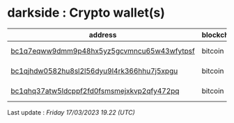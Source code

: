 # darkside : Crypto wallet(s)

| address | blockchain | Balance |
|---|---|---|
| [bc1q7eqww9dmm9p48hx5yz5gcvmncu65w43wfytpsf](https://www.blockchain.com/explorer/addresses/btc/bc1q7eqww9dmm9p48hx5yz5gcvmncu65w43wfytpsf) | bitcoin | $ 4410283 |
| [bc1qjhdw0582hu8sl2l56dyu9l4rk366hhu7j5xpgu](https://www.blockchain.com/explorer/addresses/btc/bc1qjhdw0582hu8sl2l56dyu9l4rk366hhu7j5xpgu) | bitcoin | $ 249725 |
| [bc1qhq37atw5ldcppf2fd0fsmsmejxkvp2qfy472pq](https://www.blockchain.com/explorer/addresses/btc/bc1qhq37atw5ldcppf2fd0fsmsmejxkvp2qfy472pq) | bitcoin | $ 4451309 |

Last update : _Friday 17/03/2023 19.22 (UTC)_

